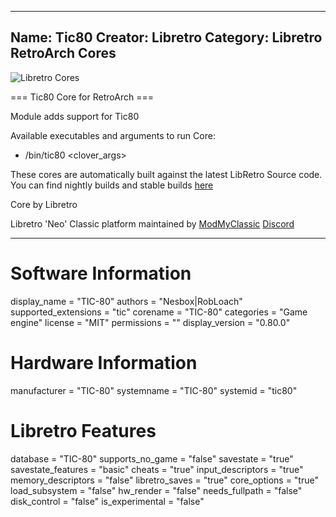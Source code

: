-----------------------
Name: Tic80
Creator: Libretro
Category: Libretro RetroArch Cores
-----------------------
![Libretro Cores](https://modmyclassic.com/wp-content/uploads/2020/06/LibRetroNeoCoresSmall.png)

=== Tic80 Core for RetroArch ===

Module adds support for Tic80

Available executables and arguments to run Core:
- /bin/tic80 <rom> <clover_args>

These cores are automatically built against the latest LibRetro Source code. You can find nightly builds and stable builds [here](https://modmyclassic.com/hmodcores)

Core by Libretro

Libretro 'Neo' Classic platform maintained by [ModMyClassic](https://modmyclassic.com) [Discord](https://modmyclassic.com/discord)

-----------------------

# Software Information
display_name = "TIC-80"
authors = "Nesbox|RobLoach"
supported_extensions = "tic"
corename = "TIC-80"
categories = "Game engine"
license = "MIT"
permissions = ""
display_version = "0.80.0"

# Hardware Information
manufacturer = "TIC-80"
systemname = "TIC-80"
systemid = "tic80"

# Libretro Features
database = "TIC-80"
supports_no_game = "false"
savestate = "true"
savestate_features = "basic"
cheats = "true"
input_descriptors = "true"
memory_descriptors = "false"
libretro_saves = "true"
core_options = "true"
load_subsystem = "false"
hw_render = "false"
needs_fullpath = "false"
disk_control = "false"
is_experimental = "false"